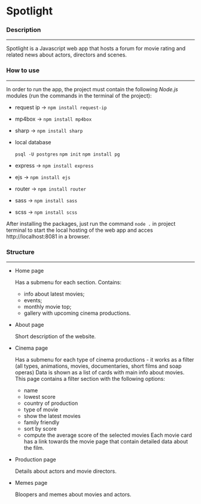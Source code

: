 # Spotlight

### Description

---

Spotlight is a Javascript web app that hosts a forum for movie rating and related news about actors, directors and scenes.

### How to use

---

In order to run the app, the project must contain the following *Node.js* modules (run the commands in the terminal of the project):

- request ip -> `npm install request-ip`
- mp4box -> `npm install mp4box`
- sharp -> `npm install sharp`
- local database

    `psql -U postgres` 
    `npm init` 
    `npm install pg`

- express -> `npm install express`
- ejs -> `npm install ejs`
- router -> `npm install router`
- sass -> `npm install sass` 
- scss -> `npm install scss` 

After installing the packages, just run the command `node .` in project terminal to start the local hosting of the web app and acces http://localhost:8081 in a browser.

### Structure

---

- Home page 

  Has a submenu for each section.
  Contains: 
  - info about latest movies;
  - events;
  - monthly movie top;
  - gallery with upcoming cinema productions.
  
- About page

  Short description of the website.
  
- Cinema page

  Has a submenu for each type of cinema productions - it works as a filter (all types, animations, movies, documentaries, short films and soap operas)
  Data is shown as a list of cards with main info about movies.
  This page contains a filter section with the following options:
  - name
  - lowest score
  - country of production
  - type of movie
  - show the latest movies
  - family friendly
  - sort by score
  - compute the average score of the selected movies
  Each movie card has a link towards the movie page that contain detailed data about the film.
  
- Production page

  Details about actors and movie directors.
  
- Memes page

  Bloopers and memes about movies and actors.
